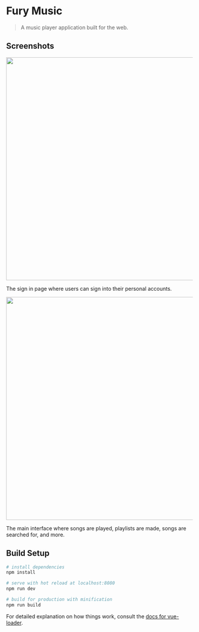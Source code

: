 # Fury Music

> A music player application built for the web.
 
## Screenshots
<p align="center">
  <img src="https://i.ibb.co/g9M3T9V/fury-signin-showcase.jpg" width="600" style="margin: auto"> 
</p>
The sign in page where users can sign into their personal accounts. 

<p align="center">
  <img src="https://i.ibb.co/T01Fwbk/fury-player-showcase.jpg" width="600" align="center">
</p>
The main interface where songs are played, playlists are made, songs are searched for, and more. 

## Build Setup

``` bash
# install dependencies
npm install

# serve with hot reload at localhost:8080
npm run dev

# build for production with minification
npm run build
```

For detailed explanation on how things work, consult the [docs for vue-loader](http://vuejs.github.io/vue-loader).
